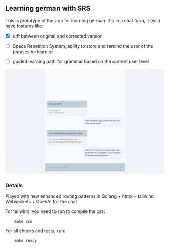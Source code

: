 ## Learning german with SRS

This is prototype of the app for learning german. It's in a chat form, it (will) have features like: 

- [x] diff between original and corrected version
- [ ] Space Repetition System, ability to store and remind the user of the phrases he learned
- [ ] guided learning path for grammar based on the current user level


[![Watch the video](./demo.jpg)](https://youtu.be/W5-0dQhAORU)


### Details

Played with new enhanced routing patterns in Golang + htmx + tailwind. Websockets + OpenAI for the chat

For tailwind, you need to run to compile the css:
```
    make css
```

For all checks and tests, run:
```
    make ready 
```
